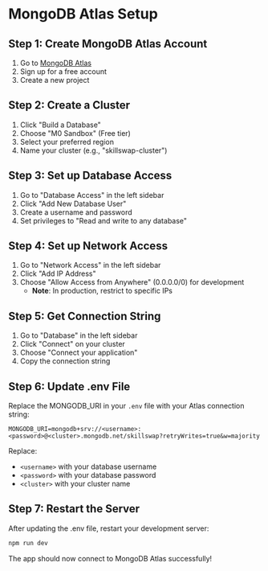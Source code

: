 # MongoDB Atlas Setup

## Step 1: Create MongoDB Atlas Account

1. Go to [MongoDB Atlas](https://cloud.mongodb.com/)
2. Sign up for a free account
3. Create a new project

## Step 2: Create a Cluster

1. Click "Build a Database"
2. Choose "M0 Sandbox" (Free tier)
3. Select your preferred region
4. Name your cluster (e.g., "skillswap-cluster")

## Step 3: Set up Database Access

1. Go to "Database Access" in the left sidebar
2. Click "Add New Database User"
3. Create a username and password
4. Set privileges to "Read and write to any database"

## Step 4: Set up Network Access

1. Go to "Network Access" in the left sidebar
2. Click "Add IP Address"
3. Choose "Allow Access from Anywhere" (0.0.0.0/0) for development
   - **Note**: In production, restrict to specific IPs

## Step 5: Get Connection String

1. Go to "Database" in the left sidebar
2. Click "Connect" on your cluster
3. Choose "Connect your application"
4. Copy the connection string

## Step 6: Update .env File

Replace the MONGODB_URI in your `.env` file with your Atlas connection string:

```
MONGODB_URI=mongodb+srv://<username>:<password>@<cluster>.mongodb.net/skillswap?retryWrites=true&w=majority
```

Replace:

- `<username>` with your database username
- `<password>` with your database password
- `<cluster>` with your cluster name

## Step 7: Restart the Server

After updating the .env file, restart your development server:

```bash
npm run dev
```

The app should now connect to MongoDB Atlas successfully!

